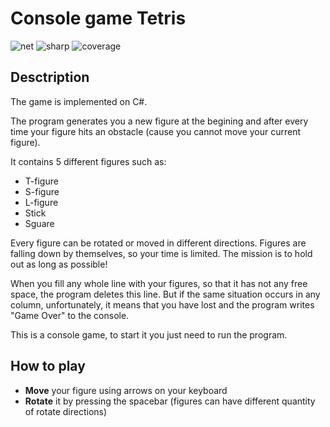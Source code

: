 # Console game Tetris
![net](https://img.shields.io/badge/.NET_Core-3.1-isucces?style=plastic&logo)
![sharp](https://img.shields.io/badge/C%23-8.0-blue?style=plastic&logo)
![coverage](https://img.shields.io/github/languages/top/MyroslavZhurba/game-1?style=social)
## Desctription
The game is implemented on C#.

The program generates you a new figure at the begining and after every time your figure hits an obstacle (cause you cannot move your current figure).

It contains 5 different figures such as:
- T-figure
- S-figure
- L-figure
- Stick
- Sguare

Every figure can be rotated or moved in different directions.
Figures are falling down by themselves, so your time is limited. The mission is to hold out as long as possible!

When you fill any whole line with your figures, so that it has not any free space, the program deletes this line.
But if the same situation occurs in any column, unfortunately, it means that you have lost and the program writes "Game Over" to the console.  

This is a console game, to start it you just need to run the program.
## How to play
- <b>Move</b> your figure using arrows on your keyboard
- <b>Rotate</b> it by pressing the spacebar (figures can have different quantity of rotate directions)
